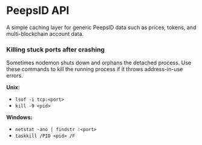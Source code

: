 # PeepsID API

A simple caching layer for generic PeepsID data such as prices, tokens, and multi-blockchain account data.


### Killing stuck ports after crashing
Sometimes nodemon shuts down and orphans the detached process.
Use these commands to kill the running process if it throws address-in-use errors.


**Unix:**
- `lsof -i tcp:<port>`
- `kill -9 <pid>`

**Windows:**
- `netstat -ano | findstr :<port>`
- `taskkill /PID <pid> /F`